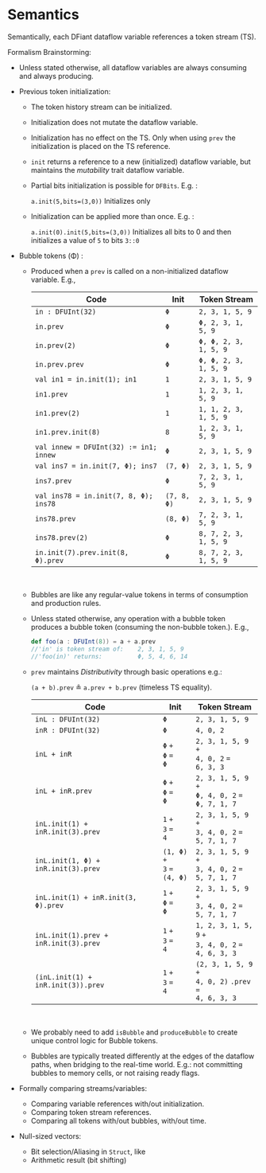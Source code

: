 # Semantics

Semantically, each DFiant dataflow variable references a token stream (TS). 





Formalism Brainstorming:

* Unless stated otherwise, all dataflow variables are always consuming and always producing.

* Previous token initialization:

  * The token history stream can be initialized.

  * Initialization does not mutate the dataflow variable.

  * Initialization has no effect on the TS. Only when using `prev` the initialization is placed on the TS reference.

  * `init` returns a reference to a new (initialized) dataflow variable, but maintains the *mutability* trait dataflow variable. 

  * Partial bits initialization is possible for `DFBits`. E.g. :

    `a.init(5,bits=(3,0))` Initializes only 

  * Initialization can be applied more than once. E.g. :

    `a.init(0).init(5,bits=(3,0))` Initializes all bits to 0 and then initializes a value of `5` to bits `3::0`

* Bubble tokens (Φ) :

  * Produced when a `prev` is called on a non-initialized dataflow variable. E.g.,

    | Code                                   | Init        | Token Stream          |
    | -------------------------------------- | ----------- | --------------------- |
    | `in : DFUInt(32)`                      | `Φ`         | `2, 3, 1, 5, 9`       |
    | `in.prev`                              | `Φ`         | `Φ, 2, 3, 1, 5, 9`    |
    | `in.prev(2)`                           | `Φ`         | `Φ, Φ, 2, 3, 1, 5, 9` |
    | `in.prev.prev`                         | `Φ`         | `Φ, Φ, 2, 3, 1, 5, 9` |
    | `val in1 = in.init(1); in1`            | `1`         | `2, 3, 1, 5, 9`       |
    | `in1.prev`                             | `1`         | `1, 2, 3, 1, 5, 9`    |
    | `in1.prev(2)`                          | `1`         | `1, 1, 2, 3, 1, 5, 9` |
    | `in1.prev.init(8)`                     | `8`         | `1, 2, 3, 1, 5, 9`    |
    | `val innew = DFUInt(32) := in1; innew` | `Φ`         | `2, 3, 1, 5, 9`       |
    | `val ins7 = in.init(7, Φ); ins7`       | `(7, Φ)`    | `2, 3, 1, 5, 9`       |
    | `ins7.prev`                            | `Φ`         | `7, 2, 3, 1, 5, 9`    |
    | `val ins78 = in.init(7, 8, Φ); ins78`  | `(7, 8, Φ)` | `2, 3, 1, 5, 9`       |
    | `ins78.prev`                           | `(8, Φ)`    | `7, 2, 3, 1, 5, 9`    |
    | `ins78.prev(2)`                        | `Φ`         | `8, 7, 2, 3, 1, 5, 9` |
    | `in.init(7).prev.init(8, Φ).prev`      | `Φ`         | `8, 7, 2, 3, 1, 5, 9` |

    ​

  * Bubbles are like any regular-value tokens in terms of consumption and production rules.

  * Unless stated otherwise, any operation with a bubble token produces a bubble token (consuming the non-bubble token.). E.g., 

    ```scala
    def foo(a : DFUInt(8)) = a + a.prev
    //'in' is token stream of:    2, 3, 1, 5, 9
    //'foo(in)' returns:          Φ, 5, 4, 6, 14
    ```

  * `prev` maintains *Distributivity* through basic operations e.g.: 

    `(a + b).prev` ≗ `a.prev + b.prev` (timeless TS equality).

    | Code                                  | Init                                    | Token Stream                             |
    | ------------------------------------- | --------------------------------------- | ---------------------------------------- |
    | `inL : DFUInt(32)`                    | `Φ`                                     | `2, 3, 1, 5, 9`                          |
    | `inR : DFUInt(32)`                    | `Φ`                                     | `4, 0, 2`                                |
    | `inL + inR`                           | `Φ` `+`<br />`Φ` `=`<br />`Φ`           | `2, 3, 1, 5, 9` `+`<br />`4, 0, 2` `=`<br />`6, 3, 3` |
    | `inL + inR.prev`                      | `Φ` `+`<br />`Φ` `=`<br />`Φ`           | `2, 3, 1, 5, 9` `+`<br />`Φ, 4, 0, 2` `=`<br />`Φ, 7, 1, 7` |
    | `inL.init(1) + inR.init(3).prev`      | `1` `+`<br />`3` `=`<br />`4`           | `2, 3, 1, 5, 9` `+`<br />`3, 4, 0, 2` `=`<br />`5, 7, 1, 7` |
    | `inL.init(1, Φ) + inR.init(3).prev`   | `(1, Φ)` `+`<br />`3` `=`<br />`(4, Φ)` | `2, 3, 1, 5, 9` `+`<br />`3, 4, 0, 2` `=`<br />`5, 7, 1, 7` |
    | `inL.init(1) + inR.init(3, Φ).prev`   | `1` `+`<br />`Φ` `=`<br />`Φ`           | `2, 3, 1, 5, 9` `+`<br />`3, 4, 0, 2` `=`<br />`5, 7, 1, 7` |
    | `inL.init(1).prev + inR.init(3).prev` | `1` `+`<br />`3` `=`<br />`4`           | `1, 2, 3, 1, 5, 9` `+`<br />`3, 4, 0, 2` `=`<br />`4, 6, 3, 3` |
    | `(inL.init(1) + inR.init(3)).prev`    | `1` `+`<br />`3` `=`<br />`4`           | `(2, 3, 1, 5, 9` `+`<br />`4, 0, 2)` `.prev =`<br />`4, 6, 3, 3` |

    ​

  * We probably need to add `isBubble` and `produceBubble` to create unique control logic for Bubble tokens. 

  * Bubbles are typically treated differently at the edges of the dataflow paths, when bridging to the real-time world. E.g.: not committing bubbles to memory cells, or not raising ready flags.

* Formally comparing streams/variables:

  * Comparing variable references with/out initialization.
  * Comparing token stream references.
  * Comparing all tokens with/out bubbles, with/out time.

* Null-sized vectors:

  * Bit selection/Aliasing in `Struct`, like 
  * Arithmetic result (bit shifting)



